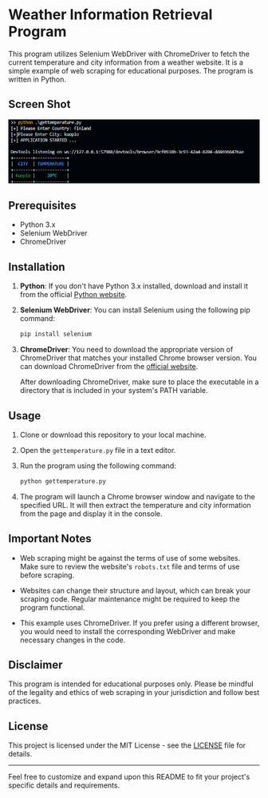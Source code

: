 # Weather Information Retrieval Program

This program utilizes Selenium WebDriver with ChromeDriver to fetch the current temperature and city information from a weather website. It is a simple example of web scraping for educational purposes. The program is written in Python.

## Screen Shot
![app](app.png)

## Prerequisites

- Python 3.x
- Selenium WebDriver
- ChromeDriver

## Installation

1. **Python**: If you don't have Python 3.x installed, download and install it from the official [Python website](https://www.python.org/downloads/).

2. **Selenium WebDriver**: You can install Selenium using the following pip command:

   ```bash
   pip install selenium
   ```

3. **ChromeDriver**: You need to download the appropriate version of ChromeDriver that matches your installed Chrome browser version. You can download ChromeDriver from the [official website](https://sites.google.com/chromium.org/driver/).

   After downloading ChromeDriver, make sure to place the executable in a directory that is included in your system's PATH variable.

## Usage

1. Clone or download this repository to your local machine.

2. Open the `gettemperature.py` file in a text editor.



3. Run the program using the following command:

   ```bash
   python gettemperature.py
   ```

4. The program will launch a Chrome browser window and navigate to the specified URL. It will then extract the temperature and city information from the page and display it in the console.

## Important Notes

- Web scraping might be against the terms of use of some websites. Make sure to review the website's `robots.txt` file and terms of use before scraping.

- Websites can change their structure and layout, which can break your scraping code. Regular maintenance might be required to keep the program functional.

- This example uses ChromeDriver. If you prefer using a different browser, you would need to install the corresponding WebDriver and make necessary changes in the code.

## Disclaimer

This program is intended for educational purposes only. Please be mindful of the legality and ethics of web scraping in your jurisdiction and follow best practices.

## License

This project is licensed under the MIT License - see the [LICENSE](LICENSE) file for details.

---

Feel free to customize and expand upon this README to fit your project's specific details and requirements.